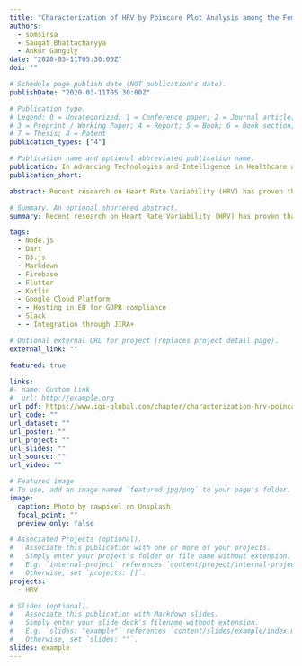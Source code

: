 ```yaml
---
title: "Characterization of HRV by Poincare Plot Analysis among the Female Tea Garden Workers of Northern Hilly Regions of West Bengal"
authors:
  - somsirsa
  - Saugat Bhattacharyya
  - Ankur Ganguly
date: "2020-03-11T05:30:00Z"
doi: ""

# Schedule page publish date (NOT publication's date).
publishDate: "2020-03-11T05:30:00Z"

# Publication type.
# Legend: 0 = Uncategorized; 1 = Conference paper; 2 = Journal article;
# 3 = Preprint / Working Paper; 4 = Report; 5 = Book; 6 = Book section;
# 7 = Thesis; 8 = Patent
publication_types: ["4"]

# Publication name and optional abbreviated publication name.
publication: In Advancing Technologies and Intelligence in Healthcare and Clinical Environments Breakthroughs
publication_short:

abstract: Recent research on Heart Rate Variability (HRV) has proven that Poincare Plot is a powerful tool to mark Short Term and Long Term Heart Rate Variability. This study focuses a comprehensive characterization of HRV among the Tea Garden Workers of the Northern Hilly Regions of West Bengal. The characterization, as available from the data sets, projects the average values of SD1 characteristics, that is, Short Term HRV in females as 58.265ms and SD2 as 149.474. The SDRR shows a mean value of 87.298 with a standard deviation of 119.669 and the S Characterization as 16505.99 ms and Standard deviation of 45882.31 ms. The SDRR shows a mean value of 87.298 with a standard deviation of 119.669 and the S Characterization as 16505.99 ms and Standard deviation of 45882.31 ms. ApEn Characterization showed mean value of 0.961 and standard deviation of 0.274.

# Summary. An optional shortened abstract.
summary: Recent research on Heart Rate Variability (HRV) has proven that Poincare Plot is a powerful tool to mark Short Term and Long Term Heart Rate Variability. This study focuses a comprehensive characterization of HRV among the Tea Garden Workers of the Northern Hilly Regions of West Bengal.

tags:
  - Node.js
  - Dart
  - D3.js
  - Markdown
  - Firebase
  - Flutter
  - Kotlin
  - Google Cloud Platform
  - - Hosting in EU for GDPR compliance
  - Slack
  - - Integration through JIRA+

# Optional external URL for project (replaces project detail page).
external_link: ""

featured: true

links:
#- name: Custom Link
#  url: http://example.org
url_pdf: https://www.igi-global.com/chapter/characterization-hrv-poincare-plot-analysis/67865
url_code: ""
url_dataset: ""
url_poster: ""
url_project: ""
url_slides: ""
url_source: ""
url_video: ""

# Featured image
# To use, add an image named `featured.jpg/png` to your page's folder.
image:
  caption: Photo by rawpixel on Unsplash
  focal_point: ""
  preview_only: false

# Associated Projects (optional).
#   Associate this publication with one or more of your projects.
#   Simply enter your project's folder or file name without extension.
#   E.g. `internal-project` references `content/project/internal-project/index.md`.
#   Otherwise, set `projects: []`.
projects:
  - HRV

# Slides (optional).
#   Associate this publication with Markdown slides.
#   Simply enter your slide deck's filename without extension.
#   E.g. `slides: "example"` references `content/slides/example/index.md`.
#   Otherwise, set `slides: ""`.
slides: example
---
```

